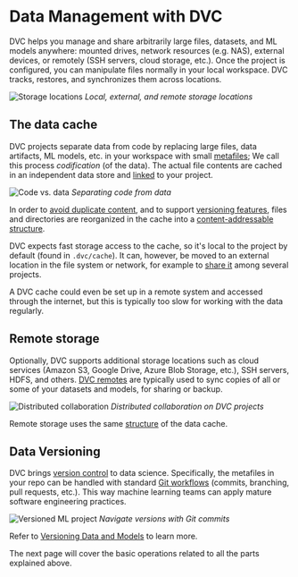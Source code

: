 # Data Management with DVC

DVC helps you manage and share arbitrarily large files, datasets, and ML models
anywhere: mounted drives, network resources (e.g. NAS), external devices, or
remotely (SSH servers, cloud storage, etc.). Once the project is configured, you
can manipulate files normally in your local workspace. DVC tracks, restores, and
synchronizes them across locations.

![Storage locations](/img/storage-locations.png) _Local, external, and remote
storage locations_

## The data cache

<abbr>DVC projects</abbr> separate data from code by replacing large files, data
artifacts, ML models, etc. in your <abbr>workspace</abbr> with small
[metafiles]; We call this process _codification_ (of the data). The actual file
contents are cached in an independent data store and [linked] to your project.

![Code vs. data](/img/code-vs-data.png) _Separating code from data_

<admon type="info">

In order to [avoid duplicate content][linked], and to support
[versioning features](#data-versioning), files and directories are reorganized
in the cache into a [content-addressable structure].

[linked]: /doc/user-guide/data-management/large-dataset-optimization

</admon>

DVC expects fast storage access to the <abbr>cache</abbr>, so it's local to the
project by default (found in `.dvc/cache`). It can, however, be moved to an
external location in the file system or network, for example to [share it] among
several projects.

<admon type="tip">

A DVC cache could even be set up in a remote system and accessed through the
internet, but this is typically too slow for working with the data regularly.

</admon>

[metafiles]: /doc/user-guide/project-structure
[share it]: /doc/user-guide/how-to/share-a-dvc-cache
[content-addressable structure]:
  /doc/user-guide/project-structure/internal-files#structure-of-the-cache-directory

## Remote storage

Optionally, DVC supports additional storage locations such as cloud services
(Amazon S3, Google Drive, Azure Blob Storage, etc.), SSH servers, HDFS, and
others. [DVC remotes] are typically used to sync copies of all or some of your
datasets and models, for sharing or backup.

![Distributed collaboration](/img/distributed-collaboration.png) _Distributed
collaboration on DVC projects_

<admon type="info">

Remote storage uses the same [structure][content-addressable structure] of the
data cache.

</admon>

[dvc remotes]: /doc/command-reference/remote

## Data Versioning

DVC brings [version control] to data science. Specifically, the metafiles in
your repo can be handled with standard [Git workflows] (commits, branching, pull
requests, etc.). This way machine learning teams can apply mature software
engineering practices.

![Versioned ML project](/img/versioned-project.png) _Navigate versions with Git
commits_

<admon icon="book">

Refer to [Versioning Data and Models] to learn more.

[versioning data and models]: /doc/use-cases/versioning-data-and-models

</admon>

[version control]:
  https://www.atlassian.com/git/tutorials/what-is-version-control
[git workflows]: https://www.atlassian.com/git/tutorials/comparing-workflows

<!--
## Cloud versioning

_New in DVC 2.30.0 (see `dvc version`)_

To simplify remote data operations, DVC now supports native versioning of files
and directories on several cloud providers. This means that you can browse your
files normally as you would see them in your local workspace.
-->

The next page will cover the basic operations related to all the parts explained
above.
